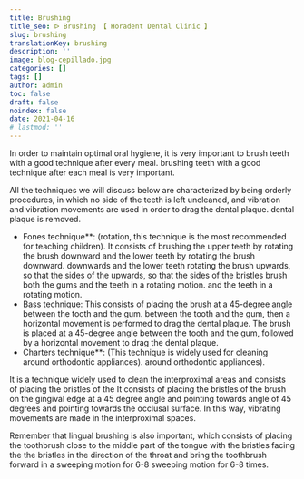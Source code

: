 ```yaml
---
title: Brushing
title_seo: ᐅ Brushing 【 Horadent Dental Clinic 】
slug: brushing
translationKey: brushing
description: ''
image: blog-cepillado.jpg
categories: []
tags: []
author: admin
toc: false
draft: false
noindex: false
date: 2021-04-16
# lastmod: ''
---
```

In order to maintain optimal oral hygiene, it is very important to brush teeth with a good technique after every meal.
brushing teeth with a good technique after each meal is very important.

All the techniques we will discuss below are characterized by being
orderly procedures, in which no side of the teeth is left uncleaned, and vibration
and vibration movements are used in order to drag the dental plaque.
dental plaque is removed.

- Fones technique**: (rotation, this technique is the most recommended for teaching children).
It consists of brushing the upper teeth by rotating the brush downward and the lower teeth by rotating the brush downward.
downwards and the lower teeth rotating the brush upwards, so that the sides of the
upwards, so that the sides of the bristles brush both the gums and the teeth in a rotating motion.
and the teeth in a rotating motion.
- Bass technique: This consists of placing the brush at a 45-degree angle between the tooth and the gum.
between the tooth and the gum, then a horizontal movement is performed to drag the dental plaque.
The brush is placed at a 45-degree angle between the tooth and the gum, followed by a horizontal movement to drag the dental plaque.
- Charters technique**: (This technique is widely used for cleaning around orthodontic appliances).
around orthodontic appliances).

It is a technique widely used to clean the interproximal areas and consists of placing the bristles of the
It consists of placing the bristles of the brush on the gingival edge at a 45 degree angle and pointing towards
angle of 45 degrees and pointing towards the occlusal surface. In this way,
vibrating movements are made in the interproximal spaces.

Remember that lingual brushing is also important, which consists of
placing the toothbrush close to the middle part of the tongue with the bristles facing the
the bristles in the direction of the throat and bring the toothbrush forward in a sweeping motion for 6-8
sweeping motion for 6-8 times.
